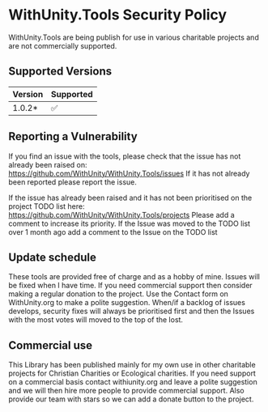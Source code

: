 # WithUnity.Tools Security Policy
WithUnity.Tools are being publish for use in various charitable projects and are not commercially supported.

## Supported Versions
| Version | Supported          |
| ------- | ------------------ |
| 1.0.2*   | :white_check_mark: |


## Reporting a Vulnerability
If you find an issue with the tools, please check that the issue has not already been raised on:
https://github.com/WithUnity/WithUnity.Tools/issues
If it has not already been reported please report the issue.

If the issue has already been raised and it has not been prioritised on the project TODO list here: https://github.com/WithUnity/WithUnity.Tools/projects
Please add a comment to increase its priority. If the Issue was moved to the TODO list over 1 month ago add a comment to the Issue on the TODO list

## Update schedule
These tools are provided free of charge and as a hobby of mine. Issues will be fixed when I have time. If you need commercial support then consider making a regular donation to the project. Use the Contact form on WithUnity.org to make a polite suggestion.
When/if  a backlog of issues develops, security fixes will always be prioritised first and then the Issues with the most votes will moved to the top of the lost.

## Commercial use
This Library has been published mainly for my own use in other charitable projects for Christian Charities or Ecological charities.
If you need support on a commercial basis contact withiunity.org and leave a polite suggestion and we will then hire more people to provide commercial support.
Also provide our team with stars so we can add a donate button to the project.